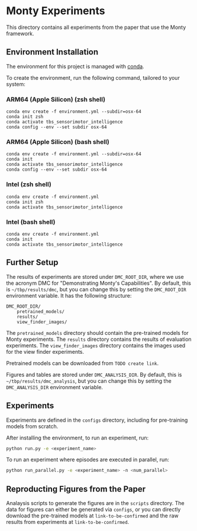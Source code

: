 # Monty Experiments

This directory contains all experiments from the paper that use the Monty framework.

## Environment Installation

The environment for this project is managed with [conda](https://www.anaconda.com/download/success).

To create the environment, run the following command, tailored to your system:

### ARM64 (Apple Silicon) (zsh shell)
```
conda env create -f environment.yml --subdir=osx-64
conda init zsh
conda activate tbs_sensorimotor_intelligence
conda config --env --set subdir osx-64
```

### ARM64 (Apple Silicon) (bash shell)
```
conda env create -f environment.yml --subdir=osx-64
conda init
conda activate tbs_sensorimotor_intelligence
conda config --env --set subdir osx-64
```

### Intel (zsh shell)
```
conda env create -f environment.yml
conda init zsh
conda activate tbs_sensorimotor_intelligence
```

### Intel (bash shell)
```
conda env create -f environment.yml
conda init
conda activate tbs_sensorimotor_intelligence
```

## Further Setup

The results of experiments are stored under `DMC_ROOT_DIR`, where we use the acronym DMC for "Demonstrating Monty's Capabilities". By default, this is `~/tbp/results/dmc`, but you can change this by setting the `DMC_ROOT_DIR` environment variable. It has the following structure:

```
DMC_ROOT_DIR/
    pretrained_models/
    results/
    view_finder_images/        
```

The `pretrained_models` directory should contain the pre-trained models for Monty experiments. The `results` directory contains the results of evaluation experiments. The `view_finder_images` directory contains the images used for the view finder experiments.

Pretrained models can be downloaded from `TODO create link`.

Figures and tables are stored under `DMC_ANALYSIS_DIR`. By default, this is `~/tbp/results/dmc_analysis`, but you can change this by setting the `DMC_ANALYSIS_DIR` environment variable.

## Experiments

Experiments are defined in the `configs` directory, including for pre-training models from scratch.

After installing the environment, to run an experiment, run:

```bash
python run.py -e <experiment_name>
```

To run an experiment where episodes are executed in parallel, run:

```bash
python run_parallel.py -e <experiment_name> -n <num_parallel>
```

## Reproducting Figures from the Paper

Analaysis scripts to generate the figures are in the `scripts` directory. The data for figures can either be generated via `configs`, or you can directly download the pre-trained models at `link-to-be-confirmed` and the raw results from experiments at `link-to-be-confirmed`.
